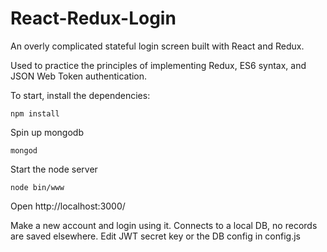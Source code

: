 # React-Redux-Login
An overly complicated stateful login screen built with React and Redux.

Used to practice the principles of implementing Redux, ES6 syntax, and JSON Web Token authentication.

To start, install the dependencies: 
```
npm install
```

Spin up mongodb
```
mongod
```

Start the node server 
```
node bin/www
```

Open http://localhost:3000/

Make a new account and login using it. Connects to a local DB, no records are saved elsewhere. 
Edit JWT secret key or the DB config in config.js
